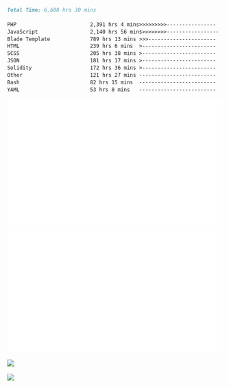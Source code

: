 <!--START_SECTION:waka-->

```markdown
Total Time: 6,608 hrs 30 mins

PHP                        2,391 hrs 4 mins>>>>>>>>>----------------   35.53 %
JavaScript                 2,140 hrs 56 mins>>>>>>>>-----------------   31.81 %
Blade Template             789 hrs 13 mins >>>----------------------   11.73 %
HTML                       239 hrs 6 mins  >------------------------   03.55 %
SCSS                       205 hrs 38 mins >------------------------   03.06 %
JSON                       181 hrs 17 mins >------------------------   02.69 %
Solidity                   172 hrs 36 mins >------------------------   02.56 %
Other                      121 hrs 27 mins -------------------------   01.80 %
Bash                       82 hrs 15 mins  -------------------------   01.22 %
YAML                       53 hrs 8 mins   -------------------------   00.79 %
```

<!--END_SECTION:waka-->

![](https://raw.githubusercontent.com/DrMaxis/github-stats-transparent/output/generated/overview.svg)
![](https://raw.githubusercontent.com/DrMaxis/github-stats-transparent/output/generated/languages.svg)

![](https://git-readme-stats-drmaxis-projects.vercel.app/api?username=drmaxis&show_icons=true&theme=outrun&count_private=true&show=reviews,discussions_started,discussions_answered,prs_merged,prs_merged_percentage&custom_title=2024%20Github%20Rank)
 
<a href="https://count.getloli.com/"><img src="https://count.getloli.com/get/@:maxis-the-alchemist?theme=rule34"></a>
<!-- https://count.getloli.com/get/@alchemist?theme=rule34 -->
<br>

